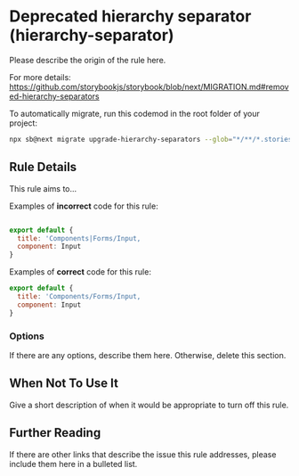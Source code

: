# Deprecated hierarchy separator (hierarchy-separator)

Please describe the origin of the rule here.

For more details: https://github.com/storybookjs/storybook/blob/next/MIGRATION.md#removed-hierarchy-separators


To automatically migrate, run this codemod in the root folder of your project:
```sh
npx sb@next migrate upgrade-hierarchy-separators --glob="*/**/*.stories.@(tsx|jsx|ts|js)"
```

## Rule Details

This rule aims to...

Examples of **incorrect** code for this rule:

```js

export default { 
  title: 'Components|Forms/Input,
  component: Input
}
```

Examples of **correct** code for this rule:

```js
export default { 
  title: 'Components/Forms/Input,
  component: Input
}
```

### Options

If there are any options, describe them here. Otherwise, delete this section.

## When Not To Use It

Give a short description of when it would be appropriate to turn off this rule.

## Further Reading

If there are other links that describe the issue this rule addresses, please include them here in a bulleted list.
